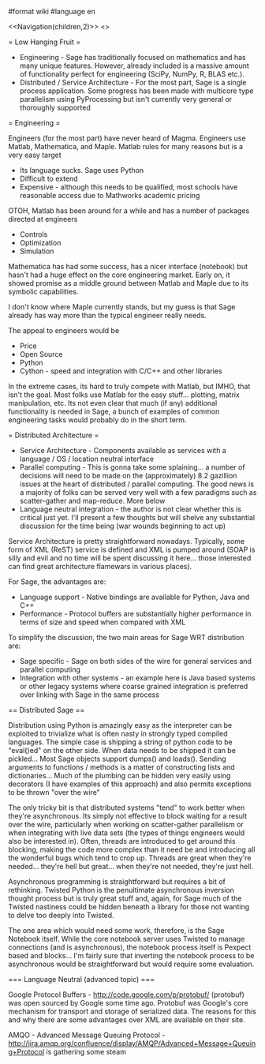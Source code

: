#format wiki
#language en

<<Navigation(children,2)>>
<<TableOfContents>>

= Low Hanging Fruit =

 * Engineering - Sage has traditionally focused on mathematics and has many unique features.  However, already included is a massive amount of functionality perfect for engineering (SciPy, NumPy, R, BLAS etc.).  
 * Distributed / Service Architecture - For the most part, Sage is a single process application.  Some progress has been made with multicore type parallelism using PyProcessing but isn't currently very general or thoroughly supported

= Engineering =

Engineers (for the most part) have never heard of Magma.  Engineers use Matlab, Mathematica, and Maple.  Matlab rules for many reasons but is a very easy target

 * Its language sucks.  Sage uses Python
 * Difficult to extend
 * Expensive - although this needs to be qualified, most schools have reasonable access due to Mathworks academic pricing

OTOH, Matlab has been around for a while and has a number of packages directed at engineers
 * Controls
 * Optimization
 * Simulation

Mathematica has had some success, has a nicer interface (notebook) but hasn't had a huge effect on the core engineering market.  Early on, it showed promise as a middle ground between Matlab and Maple due to its symbolic capabilities.

I don't know where Maple currently stands, but my guess is that Sage already has way more than the typical engineer really needs.

The appeal to engineers would be
 * Price
 * Open Source
 * Python
 * Cython - speed and integration with C/C++ and other libraries

In the extreme cases, its hard to truly compete with Matlab, but IMHO, that isn't the goal.  Most folks use Matlab for the easy stuff... plotting, matrix manipulation, etc.  Its not even clear that much (if any) additional functionality is needed in Sage, a bunch of examples of common engineering tasks would probably do in the short term.

= Distributed Architecture =

 * Service Architecture - Components available as services with a language / OS / location neutral interface
 * Parallel computing - This is gonna take some splaining... a number of decisions will need to be made on the (approximately) 8.2 gazillion issues at the heart of distributed / parallel computing.  The good news is a majority of folks can be served very well with a few paradigms such as scatter-gather and map-reduce.  More below
 * Language neutral integration - the author is not clear whether this is critical just yet.  I'll present a few thoughts but will shelve any substantial discussion for the time being (war wounds beginning to act up)

Service Architecture is pretty straightforward nowadays.  Typically, some form of XML (ReST) service is defined and XML is pumped around (SOAP is silly and evil and no time will be spent discussing it here... those interested can find great architecture flamewars in various places).  

For Sage, the advantages are:
 * Language support - Native bindings are available for Python, Java and C++
 * Performance - Protocol buffers are substantially higher performance in terms of size and speed when compared with XML

To simplify the discussion, the two main areas for Sage WRT distribution are:
 * Sage specific - Sage on both sides of the wire for general services and parallel computing
 * Integration with other systems - an example here is Java based systems or other legacy systems where coarse grained integration is preferred over linking with Sage in the same process

== Distributed Sage ==

Distribution using Python is amazingly easy as the interpreter can be exploited to trivialize what is often nasty in strongly typed compiled languages.  The simple case is shipping a string of python code to be "eval()ed" on the other side.  When data needs to be shipped it can be pickled... Most Sage objects support dumps() and loads().  Sending arguments to functions / methods is a matter of constructing lists and dictionaries... Much of the plumbing can be hidden very easily using decorators (I have examples of this approach) and also permits exceptions to be thrown "over the wire"

The only tricky bit is that distributed systems "tend" to work better when they're asynchronous.  Its simply not effective to block waiting for a result over the wire, particularly when working on scatter-gather parallelism or when integrating with live data sets (the types of things engineers would also be interested in).  Often, threads are introduced to get around this blocking, making the code more complex than it need be and introducing all the wonderful bugs which tend to crop up.  Threads are great when they're needed... they're hell but great... when they're not needed, they're just hell.

Asynchronous programming is straightforward but requires a bit of rethinking.  Twisted Python is the penultimate asynchronous inversion thought process but is truly great stuff and, again, for Sage much of the Twisted nastiness could be hidden beneath a library for those not wanting to delve too deeply into Twisted.

The one area which would need some work, therefore, is the Sage Notebook itself.  While the core notebook server uses Twisted to manage connections (and is asynchronous), the notebook process itself is Pexpect based and blocks...  I'm fairly sure that inverting the notebook process to be asynchronous would be straightforward but would require some evaluation.

=== Language Neutral (advanced topic) ===

Google Protocol Buffers - http://code.google.com/p/protobuf/ (protobuf) was open sourced by Google some time ago.  Protobuf was Google's core mechanism for transport and storage of serialized data.  The reasons for this and why there are some advantages over XML are available on their site.

AMQO - Advanced Message Queuing Protocol - http://jira.amqp.org/confluence/display/AMQP/Advanced+Message+Queuing+Protocol is gathering some steam
